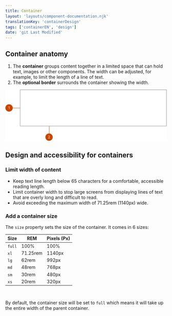 ```yaml
---
title: Container
layout: 'layouts/component-documentation.njk'
translationKey: 'containerDesign'
tags: ['containerEN', 'design']
date: 'git Last Modified'
---
```


## Container anatomy

<ol class="anatomy-list">
  <li>The <strong>container</strong> groups content together in a limited space that can hold text, images or other components. The width can be adjusted, for example, to limit the length of a line of text.</li>
  <li>The <strong>optional border</strong> surrounds the container showing the width.</li>
</ol>

<img class="b-sm b-default p-300" src="/images/en/components/anatomy/gcds-container-anatomy.svg" alt="The container component with numbers pointing to individual parts of the container anatomy." />

## Design and accessibility for containers

### Limit width of content

- Keep text line length below 65 characters for a comfortable, accessible reading length.
- Limit container width to stop large screens from displaying lines of text that are overly long and difficult to read.
- Avoid exceeding the maximum width of 71.25rem (1140px) wide.

### Add a container size

The `size` property sets the size of the container. It comes in 6 sizes:

| Size   | REM      | Pixels (Px) |
| ------ | -------- | ----------- |
| `full` | 100%     | 100%        |
| `xl`   | 71.25rem | 1140px      |
| `lg`   | 62rem    | 992px       |
| `md`   | 48rem    | 768px       |
| `sm`   | 30rem    | 480px       |
| `xs`   | 20rem    | 320px       |

<br/>

By default, the container size will be set to `full` which means it will take up the entire width of the parent container.
